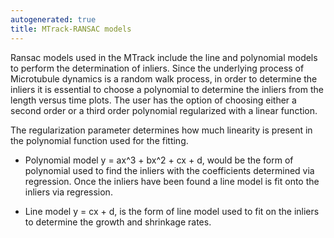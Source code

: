 ```yaml
---
autogenerated: true
title: MTrack-RANSAC models
---
```


Ransac models used in the MTrack include the line and polynomial models to perform the determination of inliers. Since the underlying process of Microtubule dynamics is a random walk process, in order to determine the inliers it is essential to choose a polynomial to determine the inliers from the length versus time plots. The user has the option of choosing either a second order or a third order polynomial regularized with a linear function.

The regularization parameter determines how much linearity is present in the polynomial function used for the fitting.

-   Polynomial model y = ax^3 + bx^2 + cx + d, would be the form of polynomial used to find the inliers with the coefficients determined via regression. Once the inliers have been found a line model is fit onto the inliers via regression.

<!-- -->

-   Line model y = cx + d, is the form of line model used to fit on the inliers to determine the growth and shrinkage rates.
